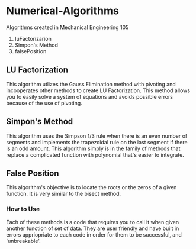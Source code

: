 # Numerical-Algorithms
Algorithms created in Mechanical Engineering 105
1. luFactorizarion
2. Simpon's Method
3. falsePosition
## LU Factorization
This algorithm utlizes the Gauss Elimination method with pivoting and incooperates other methods to create LU Factorization.
This method allows you to easily solve a system of equations and avoids possible errors because of the use of pivoting.
## Simpon's Method
This algorithm uses the Simpson 1/3 rule when there is an even number of segments and implements the trapezoidal rule on the last segment if there is an odd amount.
This algorithm simply is in the family of methods that replace a complicated function with polynomial that's easier to integrate.
## False Position
This algorithm's objective is to locate the roots or the zeros of a given function. It is very similar to the bisect method. 
### How to Use
Each of these methods is a code that requires you to call it when given another function of set of data. They are user friendly and have built in errors appriopriate to each code in order for them to be successful, and 'unbreakable'. 
